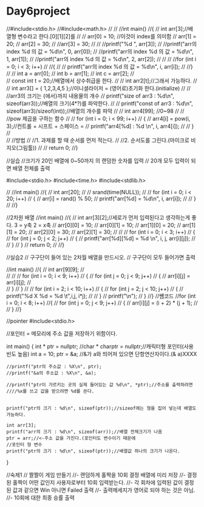 # Day6project



//#include<stdio.h>
//#include<math.h>
//
//
//int main()
//{
//	int arr[3];//배열형 변수라고 한다.[0][1][2]를
//
//	arr[0] = 10; //이것이 index를 의미함 
//	arr[1] = 20;
//	arr[2] = 30;
//	//arr[3] = 30;
//
//	//printf("%d ", arr[3]);
//	//printf("arr의 index %d 의 값 = %d\n", 0, arr[0]);
//	//printf("arr의 index %d 의 값 = %d\n", 1, arr[1]);
//	//printf("arr의 index %d 의 값 = %d\n", 2, arr[2]);
//
//
//	//for (int i = 0; i < 3; i++)
//	//{
//	//	printf("arr의 index %d 의 값 = %d\n", i, arr[i]);
//	//}
//
//	int a = arr[0];
//	int b = arr[1];
//	int c = arr[2];
//	
//	const int t = 20;//배열에서 상수취급을 한다.
//
//	int arr2[t];//그래서 가능하다.
//
//	int arr3[] = { 1,2,3,4,5 };//이니셜라이저 = (영어로)초기화 한다.(initialize)
//
//	//arr3의 크기는 {에서}까지 내용물의 개수
//	printf("size of arr3 : %d\n", sizeof(arr3));//배열의 크기(4*?)를 파악한다.
//
//	printf("const of arr3 : %d\n", sizeof(arr3)/sizeof(int));//배열의 개수를 파악
//
//	int arr4[99]; //0~98
//
//	//pow 제곱을 구하는 함수
//
//	for (int i = 0; i < 99; i++)
//	{
//		arr4[i] = pow(i, 3);//컨트롤 + 시프트 + 스페이스 = 
//		printf("arr4[%d] : %d \n", i, arr4[i]);
//
//	}
//	
//	//방법
//	//1. 과제를 할 때 순서를 먼저 적는다.
//	//2. 순서도를 그린다.(마이크로 비지오(그림툴))
//
//	return 0; 
//}

//실습
//크기가 20인 배열에 0~50까지 의 랜덤한 숫자를 입력
// 20개 모두 입력이 되면 배열 전체를 출력

#include<stdio.h>
#include<time.h>
#include<stdlib.h>


//
//int main()
//{
//	int arr[20];
//
//	srand(time(NULL));
//
//	for (int i = 0; i < 20; i++)
//	{
//		arr[i] = rand() % 50;
//		printf("arr[%d] = %d\n", i, arr[i]);
//
//	}
//
//}

//2차원 배열
//int main()
//{
//	int arr[3][2];//세로가 먼저 입력된다고 생각하는게 좋다. 3 = y축 2 = x축
//	arr[0][0] = 10;
//	arr[0][1] = 10;
//	arr[1][0] = 20;
//	arr[1][1] = 20;
//	arr[2][0] = 30;
//	arr[2][1] = 30;
//
//
//	for (int i = 0; i < 3; i++)
//	{
//		for (int j = 0; j < 2; j++)
//		{
//			printf("arr[%d][%d] = %d \n", i, j, arr[i][j]);
//
//		}
//	}
//	return 0;
//
//}

//실습2
// 구구단이 들어 있는  2차월 배열을 만드시오.
// 구구단이 모두 들어가면 출력

//int main()
//{
//	int  arr[9][9];
//	
//
//
//	for (int i = 0; i < 9; i++)
//	{
//		for (int j = 0; j < 9; j++)
//		{
//			arr[i][j] = arr[i][j];
//		
//		}
//	}
//
//	for (int i = 2; i < 10; i++)
//	{
//		for (int j = 2; j < 10; j++)
//		{
//			printf("%d X %d = %d \t",i,j, i*j);
//
//		}
//		printf("\n");
//	}
//}
//썜코드 
//for (int i = 0; i < 8; i++)
//{
//	for (int j = 0; j < 9; j++)
//	{
//		arr[i][j] = (i + 2) * (j + 1);
//
//	}
//}


//pointer
#include<stdio.h>


//포인터 = 메모리에 주소 값을 저장하기 위함이다.

int main()
{
	int * ptr = nullptr;
	//char * charptr = nullptr;//캐릭터형 포인터(사용빈도 높음)
	int a = 10;
	ptr  = &a; //&가 a와 띄어져 있으면 단항연산자이다.(& a)XXXX

	//printf("ptr의 주소값 : %X\n", ptr);
	//printf("&a의 주소값 : %X\n", &a);

	//printf("ptr이 가르키는 곳의 실제 들어있는 값 %d\n", *ptr);//주소를 출력하려면
	////%x를 쓰고 값을 받으려면 %d를 쓴다.


	printf("ptr의 크기 : %d\n", sizeof(ptr));//sizeof에는 형을 집어 넣는데 배열도 가능하다.

	int arr[3];
	printf("arr의 크기 : %d\n", sizeof(arr));//배열 전체크기가 나옴
	ptr = arr;//<-주소 값을 가진다.(포인터도 변수이기 때문에 
	//포인터 형 변수
	printf("ptr의 크기 : %d\n", sizeof(ptr));//배열값 하나의 크기가 나온다.
}

//숙제1
// 짤짤이 게임 만들기
//- 랜덤하게 홀짝을 10회 결정 배열에 미리 저장
//- 결정된 홀짝이 어떤 값인지 사용자로부터 10회 입력받는다.
//- 각 회차에 입력된 값이 결정 된 값과 같으면 Win 아니면 Failed 출력
//- 출력메세지가 영어로 되야 하는 것은 아님.
//- 10회에 대한 최종 승률 출력 


